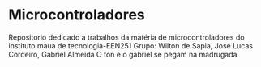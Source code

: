 # Microcontroladores
Repositorio dedicado a trabalhos da matéria de microcontroladores do instituto maua de tecnologia-EEN251
Grupo: Wilton de Sapia, José Lucas Cordeiro, Gabriel Almeida
O ton e o gabriel se pegam na madrugada
